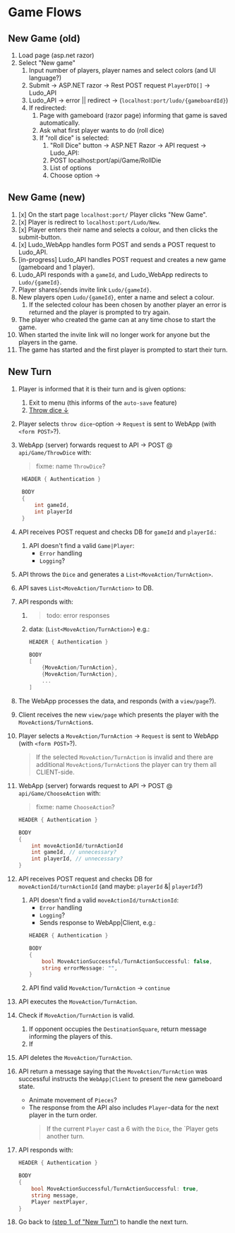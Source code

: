 # Game Flows

## New Game (old)

1. Load page (asp.net razor)
1. Select "New game"
    1. Input number of players, player names and select colors (and UI language?)
    1. Submit → ASP.NET razor → Rest POST request `PlayerDTO[]` → Ludo_API
    1. Ludo_API → error || redirect → (`localhost:port/ludo/{gameboardId}`)
    1. If redirected:
        1. Page with gameboard (razor page) informing that game is saved automatically.
        1. Ask what first player wants to do (roll dice)
        1. If "roll dice" is selected:
            1. "Roll Dice" button → ASP.NET Razor → API request → Ludo_API:
            1. POST localhost:port/api/Game/RollDie
            1. List of options
            1. Choose option →

## New Game (new)

1. [x] On the start page `localhost:port/` Player clicks "New Game".
1. [x] Player is redirect to `localhost:port/Ludo/New`.
1. [x] Player enters their name and selects a colour, and then clicks the submit-button.
1. [x] Ludo_WebApp handles form POST and sends a POST request to Ludo_API.
1. [in-progress] Ludo_API handles POST request and creates a new game (gameboard and 1 player).
1. Ludo_API responds with a `gameId`, and Ludo_WebApp redirects to `Ludo/{gameId}`.
1. Player shares/sends invite link `Ludo/{gameId}`.
1. New players open `Ludo/{gameId}`, enter a name and select a colour.
    1. If the selected colour has been chosen by another player an error is returned and the player is prompted to try again.
1. The player who created the game can at any time chose to start the game.
1. When started the invite link will no longer work for anyone but the players in the game.
1. The game has started and the first player is prompted to start their turn.


## New Turn

1. Player is informed that it is their turn and is given options:
   1. Exit to menu (this informs of the `auto-save` feature)
   1. [Throw dice ↓](###-(1.2.)-Player-throws-dice:)

1. Player selects `throw dice`-option → `Request` is sent to WebApp (with `<form POST>`?).
1. WebApp (server) forwards request to API → POST @ `api/Game/ThrowDice` with:
   > fixme: name `ThrowDice`?
   ```csharp
    HEADER { Authentication }
    
    BODY
    {
        int gameId,
        int playerId
    }
   ```
1. API receives POST request and checks DB for `gameId` and `playerId`.:
    1. API doesn't find a valid `Game|Player`:
        - `Error` handling
        - `Logging`?
1. API throws the `Dice` and generates a `List<MoveAction/TurnAction>`.
1. API saves `List<MoveAction/TurnAction>` to DB.
1. API responds with:
    1. > todo: error responses
    1. data: (`List<MoveAction/TurnAction>`) e.g.:
        ```csharp
        HEADER { Authentication }

        BODY
        [
            {MoveAction/TurnAction},
            {MoveAction/TurnAction},
            ...
        ]
        ```
1. The WebApp processes the data, and responds (with a `view/page`?).
1. Client receives the new `view/page` which presents the player with the `MoveAction`s`/TurnAction`s.
1. Player selects a `MoveAction/TurnAction` → `Request` is sent to WebApp (with `<form POST>`?).
    > If the selected `MoveAction/TurnAction` is invalid and there are additional `MoveAction`s`/TurnAction`s the player can try them all CLIENT-side.
1. WebApp (server) forwards request to API → POST @ `api/Game/ChooseAction` with:
    > fixme: name `ChooseAction`?
    ```csharp
    HEADER { Authentication }

    BODY
    {
        int moveActionId/turnActionId
        int gameId, // unnecessary?
        int playerId, // unnecessary?
    }
   ```
1. API receives POST request and checks DB for `moveActionId/turnActionId` (and maybe: `playerId` &| `playerId`?)
    1. API doesn't find a valid `moveActionId/turnActionId`:
        - `Error` handling
        - `Logging`?
        - Sends response to WebApp|Client, e.g.:
        ```csharp
        HEADER { Authentication }

        BODY
        {
            bool MoveActionSuccessful/TurnActionSuccessful: false,
            string errorMessage: "",
        }
        ```
    1. API find valid `MoveAction/TurnAction` → `continue`
1. API executes the `MoveAction/TurnAction`.
1. Check if `MoveAction/TurnAction` is valid.
    1. If opponent occupies the `DestinationSquare`, return message informing the players of this.
    1. If 
1. API deletes the `MoveAction/TurnAction`.
1. API return a message saying that the `MoveAction/TurnAction` was successful instructs the `WebApp|Client` to present the new gameboard state.
    - Animate movement of `Pieces`?
    - The response from the API also includes `Player`-data for the next player in the turn order.
        > If the current `Player` cast a 6 with the `Dice`, the `Player gets another turn.
1. API responds with:
    ```csharp
    HEADER { Authentication }

    BODY
    {
        bool MoveActionSuccessful/TurnActionSuccessful: true,
        string message,
        Player nextPlayer,
    }
    ```
1. Go back to [(step 1. of "New Turn")](##-New-Turn) to handle the next turn.
